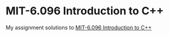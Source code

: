 # MIT-6.096 Introduction to C++

My assignment solutions to [MIT-6.096 Introduction to C++](https://ocw.mit.edu/courses/electrical-engineering-and-computer-science/6-096-introduction-to-c-january-iap-2011/index.htm)
